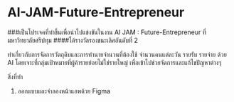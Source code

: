 # AI-JAM-Future-Entrepreneur

###เป็นโปรเจคที่ทำขึ้นเพื่อนำไปแข่งขันในงาน AI JAM : Future-Entrepreneur ที่มหาวิทยาลัยศรีปทุม
####ได้รางวัลรองชนะเลิศอันดับที่ 2

ทำเกี่ยวกับการจัดการวัตถุดิบและการทำนายจำนวนที่ต้องใช้ จำนวนคนแต่ละวัน รายรับ รายจ่าย ด้วย AI
โดยเจาะที่กลุ่มเป้าหมายที่ผู้ค้ารายย่อยไม่ใช่รายใหญ่ เพื่อเข้าไปช่วยจัดการและแก้ไขปัญหาต่างๆ

สิ่งที่ทำ
 1. ออกแบบและจำลองหน้าแอพด้วย Figma
    
